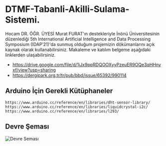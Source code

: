 # DTMF-Tabanli-Akilli-Sulama-Sistemi. 

Hocam DR. ÖĞR. ÜYESİ Murat FURAT'ın destekleriyle İnönü Üniversitesinin düzenlediği 5th International Artificial Intelligence and Data Processing Symposium (IDAP’21)'da sunmuş olduğum projemizin dökümanlarını açık kaynak olarak kullanabilirsiniz. Makaleme ve katılım belgeme aşağıdaki linklerden ulaşabilirsiniz.

* https://drive.google.com/file/d/1jJx9ppRDQOOXyyPzeuER9OQe3qHHnyxf/view?usp=sharing
* https://dergipark.org.tr/tr/pub/bbd/issue/65392/990114

## Arduino İçin Gerekli Kütüphaneler
``https://www.arduino.cc/reference/en/libraries/dht-sensor-library/``                                  
``https://www.arduino.cc/reference/en/libraries/liquidcrystal-i2c/``                                           
``https://www.arduino.cc/reference/en/libraries/l293/``                      

## Devre Şeması
![Devre Seması](https://user-images.githubusercontent.com/75435070/187684463-2380bc15-42be-405e-9d5b-e6b86d580138.png)
